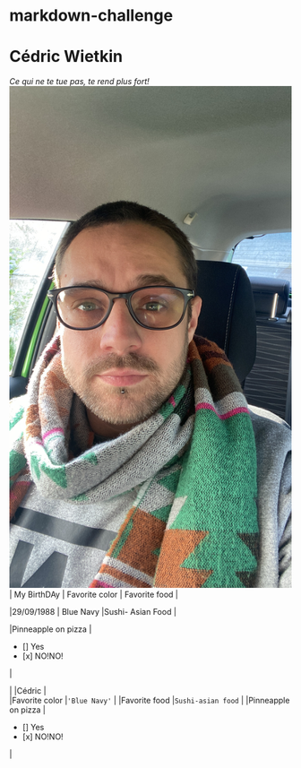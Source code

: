# markdown-challenge
# Cédric Wietkin
*Ce qui ne te tue pas, te rend plus fort!*
<img src="tof.JPG">
| My BirthDAy | Favorite color  | Favorite food    |

|29/09/1988   | Blue Navy       |Sushi- Asian Food |

|Pinneapple on pizza | <ul><li>[] Yes</li><li>[x] NO!NO!</li></ul> |

|                    |Cédric                                        |                        
|Favorite color      |`'Blue Navy'`                                 |
|Favorite food       |`Sushi-asian food`                            |
|Pinneapple on pizza |<ul><li>[] Yes</li><li>[x] NO!NO!</li></ul>   |